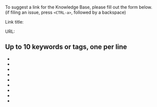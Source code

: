 To suggest a link for the Knowledge Base, please fill out the form below.<br />
(if filing an issue, press `<CTRL-a>`, followed by a backspace)

Link title: 

URL: 

Up to 10 keywords or tags, one per line
- 
- 
- 
- 
- 
- 
- 
- 
- 
- 

